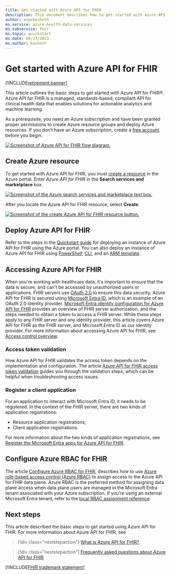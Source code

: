 ```yaml
---
title: Get started with Azure API for FHIR
description: This document describes how to get started with Azure API for FHIR.
author: expekesheth
ms.service: azure-health-data-services
ms.subservice: fhir
ms.topic: quickstart
ms.date: 09/27/2023
ms.author: kesheth
---
```


# Get started with Azure API for FHIR

[!INCLUDE[retirement banner](../includes/healthcare-apis-azure-api-fhir-retirement.md)]

This article outlines the basic steps to get started with Azure API for FHIR&reg;. Azure API for FHIR is a managed, standards-based, compliant API for clinical health data that enables solutions for actionable analytics and machine learning.

As a prerequisite, you need an Azure subscription and have been granted proper permissions to create Azure resource groups and deploy Azure resources. If you don't have an Azure subscription, create a [free account](https://azure.microsoft.com/pricing/purchase-options/azure-account?cid=msft_learn) before you begin.

[![Screenshot of Azure API for FHIR flow diagram.](media/get-started/get-started-azure-api-fhir-diagram.png)](media/get-started/get-started-azure-api-fhir-diagram.png#lightbox)

## Create Azure resource

To get started with Azure API for FHIR, you must [create a resource](https://portal.azure.com/#create/hub) in the Azure portal.  Enter *Azure API for FHIR* in the **Search services and marketplace** box.

 
[![Screenshot of the Azure search services and marketplace text box.](media/get-started/search-services-marketplace.png)](media/get-started/search-services-marketplace.png#lightbox)

After you locate the Azure API for FHIR resource, select **Create**.

[![Screenshot of the create Azure API for FHIR resource button.](media/get-started/create-azure-api-for-fhir-resource.png)](media/get-started/create-azure-api-for-fhir-resource.png#lightbox)

## Deploy Azure API for FHIR

Refer to the steps in the [Quickstart guide](fhir-paas-portal-quickstart.md) for deploying an instance of Azure API for FHIR using the Azure portal. You can also deploy an instance of Azure API for FHIR using [PowerShell](fhir-paas-powershell-quickstart.md), [CLI](fhir-paas-cli-quickstart.md), and an [ARM template](azure-api-fhir-resource-manager-template.md).

## Accessing Azure API for FHIR

When you're working with healthcare data, it's important to ensure that the data is secure, and can't be accessed by unauthorized users or applications. FHIR servers use [OAuth 2.0](https://oauth.net/2/) to ensure this data security. Azure API for FHIR is secured using [Microsoft Entra ID](../../active-directory/index.yml), which is an example of an OAuth 2.0 identity provider. [Microsoft Entra identity configuration for Azure API for FHIR](././../azure-api-for-fhir/azure-active-directory-identity-configuration.md) provides an overview of FHIR server authorization, and the steps needed to obtain a token to access a FHIR server. While these steps apply to any FHIR server and any identity provider, this article covers Azure API for FHIR as the FHIR server, and Microsoft Entra ID as our identity provider. For more information about accessing Azure API for FHIR, see [Access control overview](././../azure-api-for-fhir/azure-active-directory-identity-configuration.md#access-control-overview).

### Access token validation

How Azure API for FHIR validates the access token depends on the implementation and configuration. The article [Azure API for FHIR access token validation](azure-api-fhir-access-token-validation.md) guides you through the validation steps, which can be helpful when troubleshooting access issues.

### Register a client application

For an application to interact with Microsoft Entra ID, it needs to be registered. In the context of the FHIR server, there are two kinds of application registrations:

-	Resource application registrations,
-	Client application registrations.

For more information about the two kinds of application registrations, see [Register the Microsoft Entra apps for Azure API for FHIR](fhir-app-registration.md).

## Configure Azure RBAC for FHIR

The article [Configure Azure RBAC for FHIR](configure-azure-rbac.md), describes how to use [Azure role-based access control (Azure RBAC)](../../role-based-access-control/index.yml) to assign access to the Azure API for FHIR data plane. Azure RBAC is the preferred method for assigning data plane access when data plane users are managed in the Microsoft Entra tenant associated with your Azure subscription. If you're using an external Microsoft Entra tenant, refer to the [local RBAC assignment reference](configure-local-rbac.md).

## Next steps

This article described the basic steps to get started using Azure API for FHIR. For more information about Azure API for FHIR, see

>[!div class="nextstepaction"]
>[What is Azure API for FHIR?](overview.md)

>[!div class="nextstepaction"]
>[Frequently asked questions about Azure API for FHIR](fhir-faq.yml)

[!INCLUDE[FHIR trademark statement](../includes/healthcare-apis-fhir-trademark.md)]